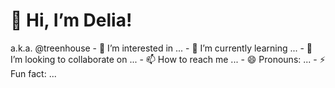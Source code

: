 <h1>👋 Hi, I’m Delia! </h1>
a.k.a. @treenhouse 
- 👀 I’m interested in ...
- 🌱 I’m currently learning ...
- 💞️ I’m looking to collaborate on ...
- 📫 How to reach me ...
- 😄 Pronouns: ...
- ⚡ Fun fact: ...

<!---
treenhouse/treenhouse is a ✨ special ✨ repository because its `README.md` (this file) appears on your GitHub profile.
You can click the Preview link to take a look at your changes.
--->
